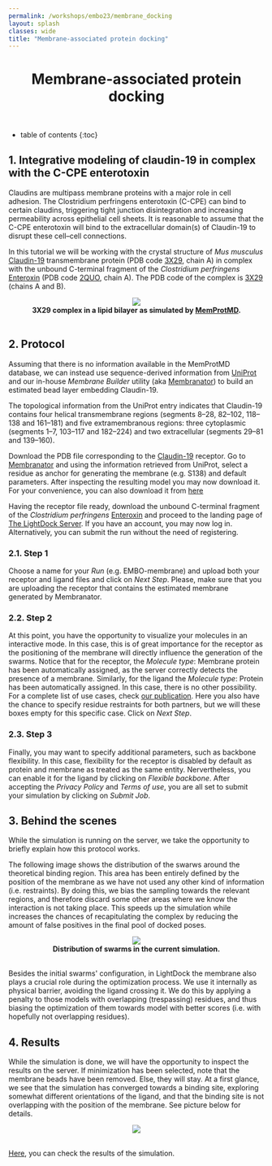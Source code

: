 ```yaml
---
permalink: /workshops/embo23/membrane_docking
layout: splash
classes: wide
title: "Membrane-associated protein docking"
---
```


<center><h1 style="margin-top:40px">Membrane-associated protein docking</h1></center>

<br>

* table of contents
{:toc}


## 1. Integrative modeling of claudin-19 in complex with the C-CPE enterotoxin

Claudins are multipass membrane proteins with a major role in cell adhesion. The Clostridium perfringens enterotoxin (C-CPE) can bind to certain claudins, triggering tight junction disintegration and increasing permeability across epithelial cell sheets. It is reasonable to assume that the C-CPE enterotoxin will bind to the extracellular domain(s) of Claudin-19 to disrupt these cell–cell connections.

In this tutorial we will be working with the crystal structure  of *Mus musculus* [Claudin-19](http://www.ebi.ac.uk/interpro/entry/InterPro/IPR006187/) transmembrane protein (PDB code [3X29](https://www.ebi.ac.uk/pdbe/entry/pdb/3x29), chain A) in complex with the unbound C-terminal fragment of the *Clostridium perfringens* [Enteroxin](http://www.ebi.ac.uk/interpro/entry/InterPro/IPR003897/) (PDB code [2QUO](https://www.ebi.ac.uk/pdbe/entry/pdb/2quo), chain A). The PDB code of the complex is [3X29](https://www.ebi.ac.uk/pdbe/entry/pdb/3x29) (chains A and B).

<center>
    <img src="membrane_docking/3x29_membrane.png">
    <br>
    <b>3X29 complex in a lipid bilayer as simulated by <a href="http://memprotmd.bioch.ox.ac.uk/_ref/PDB/3x29" target="_blank">MemProtMD</a>.</b>
    <br><br>
</center>


## 2. Protocol

Assuming that there is no information available in the MemProtMD database, we can instead use sequence-derived information from [UniProt](https://www.uniprot.org/uniprotkb/Q9ET38/entry) and our in-house *Membrane Builder* utility (aka [Membranator](https://server.lightdock.org/membranator)) to build an estimated bead layer embedding Claudin-19.

The topological information from the UniProt entry indicates that Claudin-19 contains four helical transmembrane regions (segments 8–28, 82–102, 118–138 and 161–181) and five extramembranous regions: three cytoplasmic (segments 1–7, 103–117 and 182–224) and two extracellular (segments 29–81 and 139–160).

Download the PDB file corresponding to the [Claudin-19](data/3x29_receptor.pdb) receptor. Go to [Membranator](https://server.lightdock.org/membranator) and using the information retrieved from UniProt, select a residue as anchor for generating the membrane (e.g. S138) and default parameters. After inspecting the resulting model you may now download it. For your convenience, you can also download it from [here](data/3x29_receptor_membrane.pdb)

Having the receptor file ready, download the unbound C-terminal fragment of the *Clostridium perfringens* [Enteroxin](data/3x29_ligand.pdb) and proceed to the landing page of [The LightDock Server](https://server.lightdock.org/). If you have an account, you may now log in. Alternatively, you can submit the run without the need of registering.

### 2.1. Step 1

Choose a name for your *Run* (e.g. EMBO-membrane) and upload both your receptor and ligand files and click on *Next Step*. Please, make sure that you are uploading the receptor that contains the estimated membrane generated by Membranator. 

### 2.2. Step 2

At this point, you have the opportunity to visualize your molecules in an interactive mode. In this case, this is of great importance for the receptor as the positioning of the membrane will directly influence the generation of the swarms. Notice that for the receptor, the *Molecule type*: Membrane protein has been automatically assigned, as the server correctly detects the presence of a membrane. Similarly, for the ligand the *Molecule type*: Protein has been automatically assigned. In this case, there is no other possibility. For a complete list of use cases, check [our publication](https://academic.oup.com/nar/article/51/W1/W298/7151343). Here you also have the chance to specify residue restraints for both partners, but we will these boxes empty for this specific case. Click on *Next Step*.

### 2.3. Step 3

Finally, you may want to specify additional parameters, such as backbone flexibility. In this case, flexibility for the receptor is disabled by default as protein and membrane as treated as the same entity. Nervertheless, you can enable it for the ligand by clicking on *Flexible backbone*. After accepting the *Privacy Policy* and *Terms of use*, you are all set to submit your simulation by clicking on *Submit Job*.


## 3. Behind the scenes

While the simulation is running on the server, we take the opportunity to briefly explain how this protocol works.

The following image shows the distribution of the swarws around the theoretical binding region. This area has been entirely defined by the position of the membrane as we have not used any other kind of information (i.e. restraints). By doing this, we bias the sampling towards the relevant regions, and therefore discard some other areas where we know the interaction is not taking place. This speeds up the simulation while increases the chances of recapitulating the complex by reducing the amount of false positives in the final pool of docked poses.

<center>
    <img src="membrane_docking/3x29_membrane_swarms.gif">
    <br>
    <b>Distribution of swarms in the current simulation.</b>
    <br><br>
</center>

Besides the initial swarms' configuration, in LightDock the membrane also plays a crucial role during the optimization process. We use it internally as physical barrier, avoiding the ligand crossing it. We do this by applying a penalty to those models with overlapping (trespassing) residues, and thus biasing the optimization of them towards model with better scores (i.e. with hopefully not overlapping residues).


## 4. Results

While the simulation is done, we will have the opportunity to inspect the results on the server. If minimization has been selected, note that the membrane beads have been removed. Else, they will stay. At a first glance, we see that the simulation has converged towards a binding site, exploring somewhat different orientations of the ligand, and that the binding site is not overlapping with the position of the membrane. See picture below for details.

<center>
    <img src="membrane_docking/membrane_results_server.png">
    <br><br>
</center>

[Here](https://server.lightdock.org/job/run/d07eb1efb360236dc27f690c7951432e079663923cdc4d89aa44157cebd060b6), you can check the results of the simulation.



